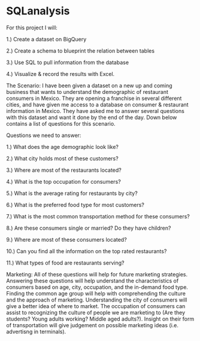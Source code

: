 # SQLanalysis


For this project I will:

1.) Create a dataset on BigQuery 

2.) Create a schema to blueprint the relation between tables

3.) Use SQL to pull information from the database

4.) Visualize & record the results with Excel.


The Scenario:
I have been given a dataset on a new up and coming business that wants to understand the demographic of restaurant consumers in Mexico. They are opening a franchise in several different cities, and have given me access to a database on consumer & restaurant information in Mexico. They have asked me to answer several questions with this dataset and want it done by the end of the day. Down below contains a list of questions for this scenario. 


Questions we need to answer:

1.) What does the age demographic look like?

2.) What city holds most of these customers?

3.) Where are most of the restaurants located?

4.) What is the top occupation for consumers?

5.) What is the average rating for restaurants by city?

6.) What is the preferred food type for most customers?

7.) What is the most common transportation method for these consumers?

8.) Are these consumers single or married? Do they have children?

9.) Where are most of these consumers located?

10.) Can you find all the information on the top rated restaurants?

11.) What types of food are restaurants serving?

Marketing:
All of these questions will help for future marketing strategies. Answering these questions will help  understand the characteristics of consumers based on age, city, occupation, and the in-demand food type. Finding the common age group will help with comprehending the culture and the approach of marketing. Understanding the city of consumers will give a better idea of where to market. The occupation of consumers can assist to recognizing the culture of people we are marketing to (Are they students? Young adults working? Middle aged adults?). Insight on their form of transportation will give judgement on possible marketing ideas (i.e. advertisng in terminals). 
